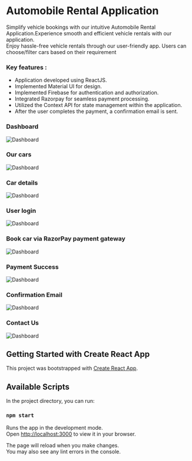 # Automobile Rental Application

Simplify vehicle bookings with our intuitive Automobile Rental Application.Experience smooth and efficient vehicle rentals with our application.\
Enjoy hassle-free vehicle rentals through our user-friendly app. Users can choose/filter cars based on their requirement 

### Key features :
- Application developed using ReactJS.
- Implemented Material UI for design.
- Implemented Firebase for authentication and authorization.
- Integrated Razorpay for seamless payment processing.
- Utilized the Context API for state management within the application.
- After the user completes the payment, a confirmation email is sent.

### Dashboard 

![Dashboard](src/Images/dashboard.png)

### Our cars

![Dashboard](src/Images/carpage.png)

### Car details

![Dashboard](src/Images/detailspage.png)

### User login

![Dashboard](src/Images/login.png)


### Book car via RazorPay payment gateway

![Dashboard](src/Images/RayzorPay.png)

### Payment Success

![Dashboard](src/Images/paySuccess.png)

### Confirmation Email

![Dashboard](src/Images/email.png)

### Contact Us

![Dashboard](src/Images/contactpage.png)


## Getting Started with Create React App 

This project was bootstrapped with [Create React App](https://github.com/facebook/create-react-app).

## Available Scripts

In the project directory, you can run:

### `npm start`

Runs the app in the development mode.\
Open [http://localhost:3000](http://localhost:3000) to view it in your browser.

The page will reload when you make changes.\
You may also see any lint errors in the console.

